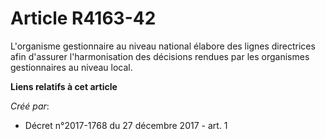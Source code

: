 # Article R4163-42

L'organisme gestionnaire au niveau national élabore des lignes directrices afin d'assurer l'harmonisation des décisions
rendues par les organismes gestionnaires au niveau local.

**Liens relatifs à cet article**

_Créé par_:

  - Décret n°2017-1768 du 27 décembre 2017 - art. 1
